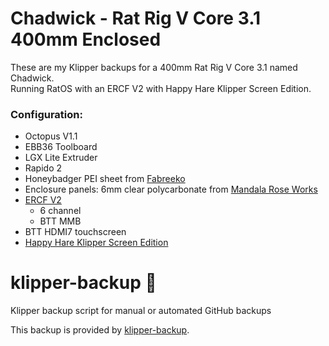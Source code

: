 # Chadwick - Rat Rig V Core 3.1 400mm Enclosed
These are my Klipper backups for a 400mm Rat Rig V Core 3.1 named Chadwick.  
Running RatOS with an ERCF V2 with Happy Hare Klipper Screen Edition.

### Configuration:
- Octopus V1.1
- EBB36 Toolboard
- LGX Lite Extruder
- Rapido 2
- Honeybadger PEI sheet from [Fabreeko](https://fabreeko.com)
- Enclosure panels: 6mm clear polycarbonate from [Mandala Rose Works](https://mandalaroseworks.com/)
- [ERCF V2](https://github.com/Enraged-Rabbit-Community/ERCF_v2)
  * 6 channel
  * BTT MMB
- BTT HDMI7 touchscreen
- [Happy Hare Klipper Screen Edition](https://github.com/moggieuk/Happy-Hare)

# klipper-backup 💾 
Klipper backup script for manual or automated GitHub backups 

This backup is provided by [klipper-backup](https://github.com/Staubgeborener/klipper-backup).
